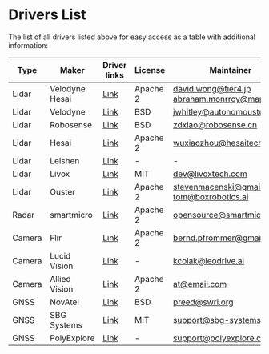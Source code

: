 # Drivers List

The list of all drivers listed above for easy access as a table with additional information:

| Type   | Maker             | Driver links                                                                   | License  | Maintainer                                     |
| ------ | ----------------- | ------------------------------------------------------------------------------ | -------- | ---------------------------------------------- |
| Lidar  | Velodyne<br>Hesai | [Link](https://github.com/tier4/nebula)                                        | Apache 2 | david.wong@tier4.jp<br>abraham.monrroy@map4.jp |
| Lidar  | Velodyne          | [Link](https://github.com/ros-drivers/velodyne/tree/ros2/velodyne_pointcloud)  | BSD      | jwhitley@autonomoustuff.com                    |
| Lidar  | Robosense         | [Link](https://github.com/RoboSense-LiDAR/rslidar_sdk)                         | BSD      | zdxiao@robosense.cn                            |
| Lidar  | Hesai             | [Link](https://github.com/HesaiTechnology/HesaiLidar_General_ROS)              | Apache 2 | wuxiaozhou@hesaitech.com                       |
| Lidar  | Leishen           | [Link](https://github.com/leishen-lidar)                                       | -        | -                                              |
| Lidar  | Livox             | [Link](https://github.com/Livox-SDK/livox_ros2_driver)                         | MIT      | dev@livoxtech.com                              |
| Lidar  | Ouster            | [Link](https://github.com/ros-drivers/ros2_ouster_drivers)                     | Apache 2 | stevenmacenski@gmail.com<br>tom@boxrobotics.ai |
| Radar  | smartmicro        | [Link](https://github.com/smartmicro/smartmicro_ros2_radars)                   | Apache 2 | opensource@smartmicro.de                       |
| Camera | Flir              | [Link](https://github.com/berndpfrommer/flir_spinnaker_ros2)                   | Apache 2 | bernd.pfrommer@gmail.com                       |
| Camera | Lucid Vision      | [Link](https://gitlab.com/leo-drive/Drivers/arena_camera)                      | -        | kcolak@leodrive.ai                             |
| Camera | Allied Vision     | [Link](https://github.com/neil-rti/avt_vimba_camera)                           | Apache 2 | at@email.com                                   |
| GNSS   | NovAtel           | [Link](https://github.com/swri-robotics/novatel_gps_driver/tree/dashing-devel) | BSD      | preed@swri.org                                 |
| GNSS   | SBG Systems       | [Link](https://github.com/SBG-Systems/sbg_ros2_driver)                         | MIT      | support@sbg-systems.com                        |
| GNSS   | PolyExplore       | [Link](https://github.com/polyexplore/ROS2_Driver)                             | -        | support@polyexplore.com                        |
